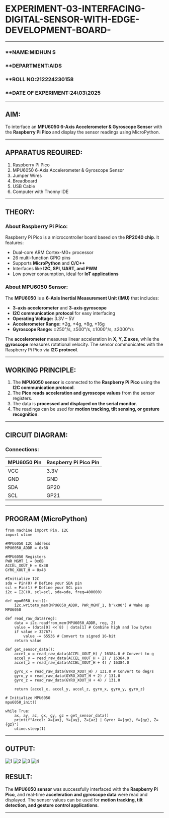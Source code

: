  # EXPERIMENT-03-INTERFACING-DIGITAL-SENSOR-WITH-EDGE-DEVELOPMENT-BOARD-

---

### **NAME:MIDHUN S
### **DEPARTMENT:AIDS 
### **ROLL NO:212224230158
### **DATE OF EXPERIMENT:24\03\2025 

---

## **AIM:**  
To interface an **MPU6050 6-Axis Accelerometer & Gyroscope Sensor** with the **Raspberry Pi Pico** and display the sensor readings using MicroPython.

---

## **APPARATUS REQUIRED:**  
1. Raspberry Pi Pico  
2. MPU6050 6-Axis Accelerometer & Gyroscope Sensor  
3. Jumper Wires  
4. Breadboard  
5. USB Cable  
6. Computer with Thonny IDE  

---

## **THEORY:**  
### **About Raspberry Pi Pico:**  
Raspberry Pi Pico is a microcontroller board based on the **RP2040 chip**. It features:  
- Dual-core ARM Cortex-M0+ processor  
- 26 multi-function GPIO pins  
- Supports **MicroPython** and **C/C++**  
- Interfaces like **I2C, SPI, UART, and PWM**  
- Low power consumption, ideal for **IoT applications**  

### **About MPU6050 Sensor:**  
The **MPU6050** is a **6-Axis Inertial Measurement Unit (IMU)** that includes:  
- **3-axis accelerometer** and **3-axis gyroscope**  
- **I2C communication protocol** for easy interfacing  
- **Operating Voltage:** 3.3V – 5V  
- **Accelerometer Range:** ±2g, ±4g, ±8g, ±16g  
- **Gyroscope Range:** ±250°/s, ±500°/s, ±1000°/s, ±2000°/s  

The **accelerometer** measures linear acceleration in **X, Y, Z axes**, while the **gyroscope** measures rotational velocity. The sensor communicates with the Raspberry Pi Pico via **I2C protocol**.

---

## **WORKING PRINCIPLE:**  
1. The **MPU6050 sensor** is connected to the **Raspberry Pi Pico** using the **I2C communication protocol**.  
2. The **Pico reads acceleration and gyroscope values** from the sensor registers.  
3. The data is **processed and displayed on the serial monitor**.  
4. The readings can be used for **motion tracking, tilt sensing, or gesture recognition**.

---

## **CIRCUIT DIAGRAM:**  
### **Connections:**  

| MPU6050 Pin | Raspberry Pi Pico Pin |
|------------|----------------------|
| VCC | 3.3V |
| GND | GND |
| SDA | GP20 |
| SCL | GP21 |

---

## **PROGRAM (MicroPython)**  
```
from machine import Pin, I2C
import utime

#MPU6050 I2C address
MPU6050_ADDR = 0x68

#MPU6050 Registers
PWR_MGMT_1 = 0x6B
ACCEL_XOUT_H = 0x3B
GYRO_XOUT_H = 0x43

#Initialize I2C
sda = Pin(0) # Define your SDA pin
scl = Pin(1) # Define your SCL pin
i2c = I2C(0, scl=scl, sda=sda, freq=400000)

def mpu6050_init():
    i2c.writeto_mem(MPU6050_ADDR, PWR_MGMT_1, b'\x00') # Wake up MPU6050

def read_raw_data(reg):
    data = i2c.readfrom_mem(MPU6050_ADDR, reg, 2)
    value = (data[0] << 8) | data[1] # Combine high and low bytes
    if value > 32767:
        value -= 65536 # Convert to signed 16-bit
    return value

def get_sensor_data():
    accel_x = read_raw_data(ACCEL_XOUT_H) / 16384.0 # Convert to g
    accel_y = read_raw_data(ACCEL_XOUT_H + 2) / 16384.0
    accel_z = read_raw_data(ACCEL_XOUT_H + 4) / 16384.0

    gyro_x = read_raw_data(GYRO_XOUT_H) / 131.0 # Convert to deg/s
    gyro_y = read_raw_data(GYRO_XOUT_H + 2) / 131.0
    gyro_z = read_raw_data(GYRO_XOUT_H + 4) / 131.0

    return (accel_x, accel_y, accel_z, gyro_x, gyro_y, gyro_z)

# Initialize MPU6050
mpu6050_init()

while True:
    ax, ay, az, gx, gy, gz = get_sensor_data()
    print(f"Accel: X={ax}, Y={ay}, Z={az} | Gyro: X={gx}, Y={gy}, Z={gz}")
    utime.sleep(1)
```

---

## **OUTPUT:**  
![1](https://github.com/user-attachments/assets/f9af978c-77cc-4b67-81cf-a0cf115b4c9d)
![2](https://github.com/user-attachments/assets/c2446247-cbe3-403f-9c3d-4139c36032ac)
![3](https://github.com/user-attachments/assets/bfd0dcdd-f129-41ea-8f34-71dfdf34ee3f)
![4](https://github.com/user-attachments/assets/54650944-c420-4226-8ea5-9d1172890054)
## **RESULT:**  
The **MPU6050 sensor** was successfully interfaced with the **Raspberry Pi Pico**, and real-time **acceleration and gyroscope data** were read and displayed. The sensor values can be used for **motion tracking, tilt detection, and gesture control applications**.

---

